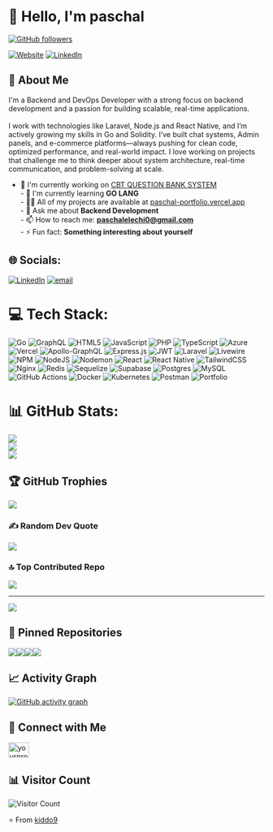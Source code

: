 # 👋 Hello, I'm paschal

[![GitHub followers](https://img.shields.io/github/followers/kiddo9?style=social)](https://github.com/kiddo9)

[![Website](https://img.shields.io/badge/Website-protfolio.com-blue)](https://paschal-portfolio.vercel.app/)
[![LinkedIn](https://img.shields.io/badge/LinkedIn-Elechi_paschal-blue)](https://www.linkedin.com/in/elechi-paschal-18ab85312/)

## 💫 About Me

I'm a Backend and DevOps Developer with a strong focus on backend development and a passion for building scalable, real-time applications. <br><br>I work with technologies like Laravel, Node.js and React Native, and I’m actively growing my skills in Go and Solidity. I’ve built chat systems, Admin panels, and e-commerce platforms—always pushing for clean code, optimized performance, and real-world impact. I love working on projects that challenge me to think deeper about system architecture, real-time communication, and problem-solving at scale.

- 🔭 I'm currently working on [CBT QUESTION BANK SYSTEM](https://github.com/kiddo9/nct_question_Back)<br>- 🌱 I'm currently learning **GO LANG**<br>- 👨‍💻 All of my projects are available at [paschal-portfolio.vercel.app](https://paschal-portfolio.vercel.app/)<br>- 💬 Ask me about **Backend Development**<br>- 📫 How to reach me: **paschalelechi0@gmail.com**<br>- ⚡ Fun fact: **Something interesting about yourself**


## 🌐 Socials:
[![LinkedIn](https://img.shields.io/badge/LinkedIn-%230077B5.svg?logo=linkedin&logoColor=white)](https://linkedin.com/in/elechi-paschal) [![email](https://img.shields.io/badge/Email-D14836?logo=gmail&logoColor=white)](mailto:paschalelechi0@gmail.com) 

# 💻 Tech Stack:
![Go](https://img.shields.io/badge/go-%2300ADD8.svg?style=for-the-badge&logo=go&logoColor=white) ![GraphQL](https://img.shields.io/badge/-GraphQL-E10098?style=for-the-badge&logo=graphql&logoColor=white) ![HTML5](https://img.shields.io/badge/html5-%23E34F26.svg?style=for-the-badge&logo=html5&logoColor=white) ![JavaScript](https://img.shields.io/badge/javascript-%23323330.svg?style=for-the-badge&logo=javascript&logoColor=%23F7DF1E) ![PHP](https://img.shields.io/badge/php-%23777BB4.svg?style=for-the-badge&logo=php&logoColor=white) ![TypeScript](https://img.shields.io/badge/typescript-%23007ACC.svg?style=for-the-badge&logo=typescript&logoColor=white) ![Azure](https://img.shields.io/badge/azure-%230072C6.svg?style=for-the-badge&logo=microsoftazure&logoColor=white) ![Vercel](https://img.shields.io/badge/vercel-%23000000.svg?style=for-the-badge&logo=vercel&logoColor=white) ![Apollo-GraphQL](https://img.shields.io/badge/-ApolloGraphQL-311C87?style=for-the-badge&logo=apollo-graphql) ![Express.js](https://img.shields.io/badge/express.js-%23404d59.svg?style=for-the-badge&logo=express&logoColor=%2361DAFB) ![JWT](https://img.shields.io/badge/JWT-black?style=for-the-badge&logo=JSON%20web%20tokens) ![Laravel](https://img.shields.io/badge/laravel-%23FF2D20.svg?style=for-the-badge&logo=laravel&logoColor=white) ![Livewire](https://img.shields.io/badge/livewire-%234e56a6.svg?style=for-the-badge&logo=livewire&logoColor=white) ![NPM](https://img.shields.io/badge/NPM-%23CB3837.svg?style=for-the-badge&logo=npm&logoColor=white) ![NodeJS](https://img.shields.io/badge/node.js-6DA55F?style=for-the-badge&logo=node.js&logoColor=white) ![Nodemon](https://img.shields.io/badge/NODEMON-%23323330.svg?style=for-the-badge&logo=nodemon&logoColor=%BBDEAD) ![React](https://img.shields.io/badge/react-%2320232a.svg?style=for-the-badge&logo=react&logoColor=%2361DAFB) ![React Native](https://img.shields.io/badge/react_native-%2320232a.svg?style=for-the-badge&logo=react&logoColor=%2361DAFB) ![TailwindCSS](https://img.shields.io/badge/tailwindcss-%2338B2AC.svg?style=for-the-badge&logo=tailwind-css&logoColor=white) ![Nginx](https://img.shields.io/badge/nginx-%23009639.svg?style=for-the-badge&logo=nginx&logoColor=white) ![Redis](https://img.shields.io/badge/redis-%23DD0031.svg?style=for-the-badge&logo=redis&logoColor=white) ![Sequelize](https://img.shields.io/badge/Sequelize-52B0E7?style=for-the-badge&logo=Sequelize&logoColor=white) ![Supabase](https://img.shields.io/badge/Supabase-3ECF8E?style=for-the-badge&logo=supabase&logoColor=white) ![Postgres](https://img.shields.io/badge/postgres-%23316192.svg?style=for-the-badge&logo=postgresql&logoColor=white) ![MySQL](https://img.shields.io/badge/mysql-4479A1.svg?style=for-the-badge&logo=mysql&logoColor=white) ![GitHub Actions](https://img.shields.io/badge/github%20actions-%232671E5.svg?style=for-the-badge&logo=githubactions&logoColor=white) ![Docker](https://img.shields.io/badge/docker-%230db7ed.svg?style=for-the-badge&logo=docker&logoColor=white) ![Kubernetes](https://img.shields.io/badge/kubernetes-%23326ce5.svg?style=for-the-badge&logo=kubernetes&logoColor=white) ![Postman](https://img.shields.io/badge/Postman-FF6C37?style=for-the-badge&logo=postman&logoColor=white) ![Portfolio](https://img.shields.io/badge/Portfolio-%23000000.svg?style=for-the-badge&logo=firefox&logoColor=#FF7139)
# 📊 GitHub Stats:
![](https://github-readme-stats.vercel.app/api?username=kiddo9&theme=dark&hide_border=false&include_all_commits=true&count_private=true)<br/>
![](https://nirzak-streak-stats.vercel.app/?user=kiddo9&theme=dark&hide_border=false)<br/>
![](https://github-readme-stats.vercel.app/api/top-langs/?username=kiddo9&theme=dark&hide_border=false&include_all_commits=true&count_private=true&layout=compact)


## 🏆 GitHub Trophies
![](https://github-profile-trophy.vercel.app/?username=kiddo9&theme=radical&no-frame=false&no-bg=false&margin-w=4)

### ✍️ Random Dev Quote
![](https://quotes-github-readme.vercel.app/api?type=horizontal&theme=radical)

### 🔝 Top Contributed Repo
![](https://github-contributor-stats.vercel.app/api?username=kiddo9&limit=5&theme=dark&combine_all_yearly_contributions=true)

---
[![](https://visitcount.itsvg.in/api?id=kiddo9&icon=0&color=0)](https://visitcount.itsvg.in)

## 📌 Pinned Repositories

<div style="display:flex; flex-wrap:wrap; flex-grow:1; gap-3">
<a href="https://github.com/kiddo9/repo1">
  <img align="center" src="https://github-readme-stats.vercel.app/api/pin/?username=kiddo9&repo=chatWebApp&theme=radical" />
</a>
<a href="https://github.com/kiddo9/repo2">
  <img align="center" src="https://github-readme-stats.vercel.app/api/pin/?username=kiddo9&repo=mobileApp&theme=radical" />
</a>
<a href="https://github.com/kiddo9/repo2">
  <img align="center" src="https://github-readme-stats.vercel.app/api/pin/?username=kiddo9&repo=HNG-PROJECT-1-GO-backend&theme=radical" />
</a>
<a href="https://github.com/kiddo9/repo2">
  <img align="center" src="https://github-readme-stats.vercel.app/api/pin/?username=kiddo9&repo=ade-node-backend&theme=radical" />
</a>
</div>

## 📈 Activity Graph

[![GitHub activity graph](https://github-readme-activity-graph.vercel.app/graph?username=kiddo9&theme=react-dark)](https://github.com/kiddo9)

## 🤝 Connect with Me

<p align="left">

<a href="https://www.linkedin.com/in/elechi-paschal-18ab85312/" target="blank"><img align="center" src="https://raw.githubusercontent.com/rahuldkjain/github-profile-readme-generator/master/src/images/icons/Social/linked-in-alt.svg" alt="yourprofile" height="30" width="40" /></a>

</p>

## 📊 Visitor Count

![Visitor Count](https://profile-counter.glitch.me/kiddo9/count.svg)

⭐️ From [kiddo9](https://github.com/kiddo9)
